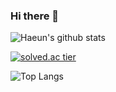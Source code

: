 ### Hi there 👋

<!--
**haeunnnnn/haeunnnnn** is a ✨ _special_ ✨ repository because its `README.md` (this file) appears on your GitHub profile.

Here are some ideas to get you started:

- 🔭 I’m currently working on ...
- 🌱 I’m currently learning ...
- 👯 I’m looking to collaborate on ...
- 🤔 I’m looking for help with ...
- 💬 Ask me about ...
- 📫 How to reach me: ...
- 😄 Pronouns: ...
- ⚡ Fun fact: ...
-->
![Haeun's github stats](https://github-readme-stats.vercel.app/api?username=haeunnnnn&show_icons=true&theme=buefy)

[![solved.ac tier](http://mazassumnida.wtf/api/generate_badge?boj=jse03310)](https://solved.ac/jse03310)

![Top Langs](https://github-readme-stats.vercel.app/api/top-langs/?username=haeunnnnn&layout=compact&hide=csharp)

